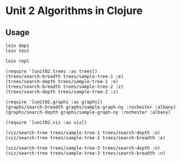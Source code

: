 Unit 2 Algorithms in Clojure
============================

Usage
-----

    lein deps
    lein test

    lein repl

    (require '[unit02.trees :as trees])
    (trees/search-breadth trees/sample-tree-1 :e)
    (trees/search-depth trees/sample-tree-1 :e)
    (trees/search-breadth trees/sample-tree-2 :z)
    (trees/search-depth trees/sample-tree-2 :z)

    (require '[unit02.graphs :as graphs])
    (graphs/search-breadth graphs/sample-graph-ny :rochester :albany)
    (graphs/search-depth graphs/sample-graph-ny :rochester :albany)

    (require '[unit02.viz :as viz])

    (viz/search-tree trees/sample-tree-1 trees/search-depth :e)
    (viz/search-tree trees/sample-tree-1 trees/search-breadth :e)

    (viz/search-tree trees/sample-tree-3 trees/search-depth :n)
    (viz/search-tree trees/sample-tree-3 trees/search-breadth :n)
